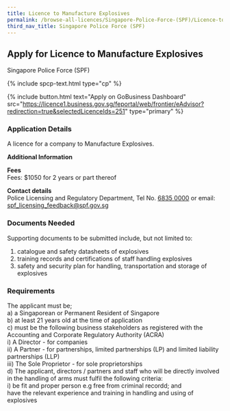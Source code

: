 ```yaml
---
title: Licence to Manufacture Explosives
permalink: /browse-all-licences/Singapore-Police-Force-(SPF)/Licence-to-Manufacture-Explosives
third_nav_title: Singapore Police Force (SPF)
---
```


## Apply for Licence to Manufacture Explosives

Singapore Police Force (SPF)

{% include spcp-text.html type="cp" %}

{% include button.html text="Apply on GoBusiness Dashboard" src="https://licence1.business.gov.sg/feportal/web/frontier/eAdvisor?redirection=true&selectedLicenceIds=251" type="primary" %}

<H3>Application Details</H3>

<p>A licence for a company to Manufacture Explosives.</p>

<strong>Additional Information</strong>

<p><strong>Fees</strong><br> Fees: $1050 for 2 years or part thereof</p> <p><strong>Contact details</strong><br>Police Licensing and Regulatory Department, Tel No. <a href="tel:6835 0000">6835 0000</a> or email: <a href="mailto:spf_licensing_feedback@spf.gov.sg">spf_licensing_feedback@spf.gov.sg</a></p>


<H3>Documents Needed</H3>

<p>Supporting documents to be submitted include, but not limited to:</p>
<ol>
<li>catalogue and safety datasheets of explosives</li>
<li>training records and certifications of staff handling explosives</li>
<li>safety and security plan for handling, transportation and storage of explosives</li>
</ol>

<H3>Requirements</H3>

<p>The applicant must be;<br>
a) a Singaporean or Permanent Resident of Singapore<br>
b) at least 21 years old at the time of application<br>
c) must be the following business stakeholders as registered with the Accounting and Corporate Regulatory Authority (ACRA)<br />
i) A Director - for companies<br />
ii) A Partner - for partnerships, limited partnerships (LP) and limited liability partnerships (LLP)<br />
iii) The Sole Proprietor - for sole proprietorships<br>
d) The applicant, directors / partners and staff who will be directly involved in the handling of arms must fulfil the following criteria:<br />
i) be fit and proper person e.g free from criminal recordd; and<br>
have the relevant experience and training in handling and using of explosives
</p>


